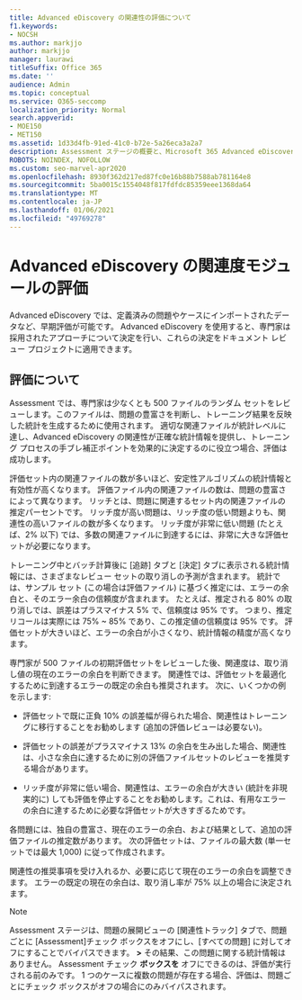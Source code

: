 ```yaml
---
title: Advanced eDiscovery の関連性の評価について
f1.keywords:
- NOCSH
ms.author: markjjo
author: markjjo
manager: laurawi
titleSuffix: Office 365
ms.date: ''
audience: Admin
ms.topic: conceptual
ms.service: O365-seccomp
localization_priority: Normal
search.appverid:
- MOE150
- MET150
ms.assetid: 1d33d4fb-91ed-41c0-b72e-5a26eca3a2a7
description: Assessment ステージの概要と、Microsoft 365 Advanced eDiscovery の関連性トレーニング中の問題の豊富さを判断する役割について説明します。
ROBOTS: NOINDEX, NOFOLLOW
ms.custom: seo-marvel-apr2020
ms.openlocfilehash: 8930f362d217ed87fc0e16b88b7588ab781164e8
ms.sourcegitcommit: 5ba0015c1554048f817fdfdc85359eee1368da64
ms.translationtype: MT
ms.contentlocale: ja-JP
ms.lasthandoff: 01/06/2021
ms.locfileid: "49769278"
---
```

# <a name="assessment-in-the-relevance-module-in-advanced-ediscovery"></a>Advanced eDiscovery の関連度モジュールの評価
  
Advanced eDiscovery では、定義済みの問題やケースにインポートされたデータなど、早期評価が可能です。 Advanced eDiscovery を使用すると、専門家は採用されたアプローチについて決定を行い、これらの決定をドキュメント レビュー プロジェクトに適用できます。
  
## <a name="understanding-assessment"></a>評価について

Assessment では、専門家は少なくとも 500 ファイルのランダム セットをレビューします。このファイルは、問題の豊富さを判断し、トレーニング結果を反映した統計を生成するために使用されます。 適切な関連ファイルが統計レベルに達し、Advanced eDiscovery の関連性が正確な統計情報を提供し、トレーニング プロセスの手ブレ補正ポイントを効果的に決定するのに役立つ場合、評価は成功します。 
  
評価セット内の関連ファイルの数が多いほど、安定性アルゴリズムの統計情報と有効性が高くなります。 評価ファイル内の関連ファイルの数は、問題の豊富さによって異なります。 リッチとは、問題に関連するセット内の関連ファイルの推定パーセントです。 リッチ度が高い問題は、リッチ度の低い問題よりも、関連性の高いファイルの数が多くなります。 リッチ度が非常に低い問題 (たとえば、2% 以下) では、多数の関連ファイルに到達するには、非常に大きな評価セットが必要になります。
  
トレーニング中とバッチ計算後に [追跡] タブと [決定] タブに表示される統計情報には、さまざまなレビュー セットの取り消しの予測が含まれます。 統計では、サンプル セット (この場合は評価ファイル) に基づく推定には、エラーの余白と、そのエラー余白の信頼度が含まれます。 たとえば、推定される 80% の取り消しでは、誤差はプラスマイナス 5% で、信頼度は 95% です。 つまり、推定リコールは実際には 75% ~ 85% であり、この推定値の信頼度は 95% です。 評価セットが大きいほど、エラーの余白が小さくなり、統計情報の精度が高くなります。 
  
専門家が 500 ファイルの初期評価セットをレビューした後、関連度は、取り消し値の現在のエラーの余白を判断できます。 関連性では、評価セットを最適化するために到達するエラーの既定の余白も推奨されます。 次に、いくつかの例を示します:
  
- 評価セットで既に正負 10% の誤差幅が得られた場合、関連性はトレーニングに移行することをお勧めします (追加の評価レビューは必要ない)。 

- 評価セットの誤差がプラスマイナス 13% の余白を生み出した場合、関連性は、小さな余白に達するために別の評価ファイルセットのレビューを推奨する場合があります。 

- リッチ度が非常に低い場合、関連性は、エラーの余白が大きい (統計を非現実的に) しても評価を停止することをお勧めします。これは、有用なエラーの余白に達するために必要な評価セットが大きすぎるためです。

各問題には、独自の豊富さ、現在のエラーの余白、および結果として、追加の評価ファイルの推定数があります。 次の評価セットは、ファイルの最大数 (単一セットでは最大 1,000) に従って作成されます。
  
関連性の推奨事項を受け入れるか、必要に応じて現在のエラーの余白を調整できます。 エラーの既定の現在の余白は、取り消し率が 75% 以上の場合に決定されます。
  
> [!NOTE]
> Assessment ステージは、問題の展開ビューの [関連性トラック] タブで、問題ごとに [Assessment]チェック ボックスをオフにし、[すべての問題] に対してオフにすることでバイパスできます。 **\>** その結果、この問題に関する統計情報はありません。 Assessment チェック **ボックスを** オフにできるのは、評価が実行される前のみです。 1 つのケースに複数の問題が存在する場合、評価は、問題ごとにチェック ボックスがオフの場合にのみバイパスされます。
